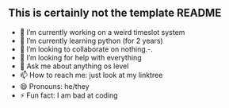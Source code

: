 ## This is certainly not the template README

- 🔭 I’m currently working on a weird timeslot system
- 🌱 I’m currently learning python (for 2 years)
- 👯 I’m looking to collaborate on nothing.-.
- 🤔 I’m looking for help with everything
- 💬 Ask me about anything os level
- 📫 How to reach me: just look at my linktree
- 😄 Pronouns: he/they
- ⚡ Fun fact: I am bad at coding
